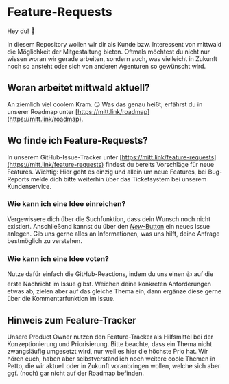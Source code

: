 # Feature-Requests

Hey du! 👋

In diesem Repository wollen wir dir als Kunde bzw. Interessent von mittwald die Möglichkeit der Mitgestaltung bieten. Oftmals möchtest du nicht nur wissen woran wir gerade arbeiten, sondern auch, was vielleicht in Zukunft noch so ansteht oder sich von anderen Agenturen so gewünscht wird.

## Woran arbeitet mittwald aktuell?
An ziemlich viel coolem Kram. 😏 Was das genau heißt, erfährst du in unserer Roadmap unter [https://mitt.link/roadmap](https://mitt.link/roadmap).

## Wo finde ich Feature-Requests?

In unserem GitHub-Issue-Tracker unter [https://mitt.link/feature-requests](https://mitt.link/feature-requests) findest du bereits Vorschläge für neue Features. Wichtig: Hier geht es einzig und allein um neue Features, bei Bug-Reports melde dich bitte weiterhin über das Ticketsystem bei unserem Kundenservice.

### Wie kann ich eine Idee einreichen?
Vergewissere dich über die Suchfunktion, dass dein Wunsch noch nicht existiert. Anschließend kannst du über den [*New*-Button](https://github.com/mittwald/feature-requests/issues/new?assignees=&labels=&projects=&template=feature_request.md) ein neues Issue anlegen. Gib uns gerne alles an Informationen, was uns hilft, deine Anfrage bestmöglich zu verstehen.

### Wie kann ich eine Idee voten?
Nutze dafür einfach die GitHub-Reactions, indem du uns einen 👍 auf die erste Nachricht im Issue gibst. Weichen deine konkreten Anforderungen etwas ab, zielen aber auf das gleiche Thema ein, dann ergänze diese gerne über die Kommentarfunktion im Issue.

## Hinweis zum Feature-Tracker
Unsere Product Owner nutzen den Feature-Tracker als Hilfsmittel bei der Konzeptionierung und Priorisierung. Bitte beachte, dass ein Thema nicht zwangsläufig umgesetzt wird, nur weil es hier die höchste Prio hat. Wir hören euch, haben aber selbstverständlich noch weitere coole Themen in Petto, die wir aktuell oder in Zukunft voranbringen wollen, welche sich aber ggf. (noch) gar nicht auf der Roadmap befinden.

